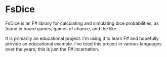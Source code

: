FsDice
======

FsDice is an F# library for calculating and simulating dice probabilities,
as found in board games, games of chance, and the like.

It is primarily an educational project.  I'm using it to learn F# and
hopefully provide an educational example.  I've tried this project in
various languages over the years; this is just the F# incarnation.

